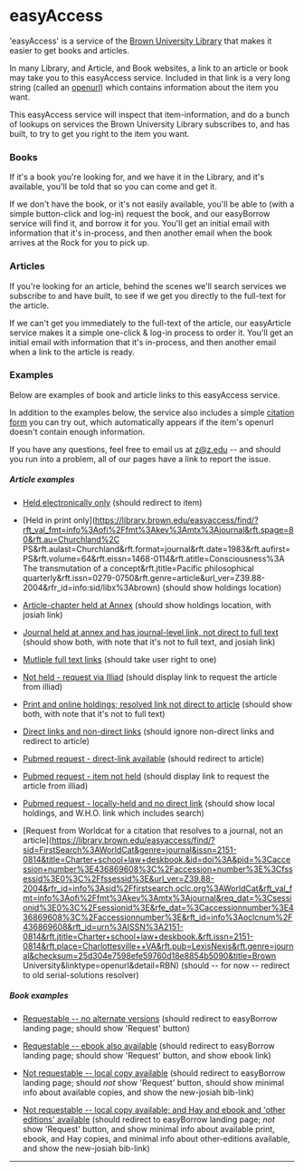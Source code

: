 easyAccess
==========

'easyAccess' is a service of the [Brown University Library][BUL] that makes it easier to get books and articles.

In many Library, and Article, and Book websites, a link to an article or book may take you to this easyAccess service. Included in that link is a very long string (called an [openurl][openurl]) which contains information about the item you want.

This easyAccess service will inspect that item-information, and do a bunch of lookups on services the Brown University Library subscribes to, and has built, to try to get you right to the item you want.


### Books

If it's a book you're looking for, and we have it in the Library, and it's available, you'll be told that so you can come and get it.

If we don't have the book, or it's not easily available, you'll be able to (with a simple button-click and log-in) request the book, and our easyBorrow service will find it, and borrow it for you. You'll get an initial email with information that it's in-process, and then another email when the book arrives at the Rock for you to pick up.


### Articles

If you're looking for an article, behind the scenes we'll search services we subscribe to and have built, to see if we get you directly to the full-text for the article.

If we can't get you immediately to the full-text of the article, our easyArticle service makes it a simple one-click & log-in process to order it. You'll get an initial email with information that it's in-process, and then another email when a link to the article is ready.


[BUL]: https://library.brown.edu/
[openurl]: https://en.wikipedia.org/wiki/OpenURL


### Examples

Below are examples of book and article links to this easyAccess service.

In addition to the examples below, the service also includes a simple [citation form](https://library.brown.edu/easyaccess/find/citation_form/) you can try out, which automatically appears if the item's openurl doesn't contain enough information.

If you have any questions, feel free to email us at z@z.edu -- and should you run into a problem, all of our pages have a link to report the issue.


##### Article examples

- [Held electronically only](https://library.brown.edu/easyaccess/find/?sid=google&auinit=T&aulast=SOTA&atitle=Phylogeny+and+divergence+time+of+island+tiger+beetles+of+the+genus+Cylindera+(Coleoptera:+Cicindelidae)+in+East+Asia&id=doi:10.1111/j.1095-8312.2011.01617.x&title=Biological+journal+of+the+Linnean+Society&volume=102&issue=4&date=2011&spage=715&issn=0024-4066) (should redirect to item)

- [Held in print only](https://library.brown.edu/easyaccess/find/?rft_val_fmt=info%3Aofi%2Ffmt%3Akev%3Amtx%3Ajournal&rft.spage=80&rft.au=Churchland%2C PS&rft.aulast=Churchland&rft.format=journal&rft.date=1983&rft.aufirst=PS&rft.volume=64&rft.eissn=1468-0114&rft.atitle=Consciousness%3A The transmutation of a concept&rft.jtitle=Pacific philosophical quarterly&rft.issn=0279-0750&rft.genre=article&url_ver=Z39.88-2004&rfr_id=info:sid/libx%3Abrown) (should show holdings location)

- [Article-chapter held at Annex](https://library.brown.edu/easyaccess/find/?genre=article&issn=00377686&title=Social%20Compass&volume=14&issue=5%2F6&date=19670901&atitle=Religious%20knowledge%20and%20attitudes%20in%20Mexico%20City.&spage=469&pages=469-482&sid=EBSCO:Academic%20Search%20Premier&aulast=Stryckman,%20Paul) (should show holdings location, with josiah link)

- [Journal held at annex and has journal-level link, not direct to full text](https://library.brown.edu/easyaccess/find/?rft.issn=0301-0066&rft.externalDocID=19806992&rft.date=2009-01-01&rft.volume=38&rft.issue=6&rft.spage=927&rft.jtitle=Perception&rft.au=Rhodes%2C+Gillian&rft.au=Jeffery%2C+Linda&rft.atitle=The+Thatcher+illusion%3A+now+you+see+it%2C+now+you+don%27t&ctx_ver=Z39.88-2004&rft.genre=article&ctx_enc=info%3Aofi%2Fenc%3AUTF-8&rft_val_fmt=info%3Aofi%2Ffmt%3Akev%3Amtx%3Ajournal) (should show both, with note that it's not to full text, and josiah link)

- [Mutliple full text links](https://library.brown.edu/easyaccess/find/?rft_val_fmt=info:ofi/fmt:kev:mtx:journal&rfr_id=info:sid/www.isinet.com:WoK:UA&rft.spage=864&rft.issue=5&rft.epage=875&rft.title=JOURNAL%20OF%20ECOLOGY&rft.aulast=De%20Deyn&url_ctx_fmt=info:ofi/fmt:kev:mtx:ctx&rft.date=2009&rft.volume=97&url_ver=Z39.88-2004&rft.stitle=J%20ECOL&rft.atitle=Vegetation%20composition%20promotes%20carbon%20and%20nitrogen%20storage%20in%20model%20grassland%20communities%20of%20contrasting%20soil%20fertility&rft.au=Bardgett%2C%20R&rft_id=info:doi/10%2E1111%2Fj%2E1365-2745%2E2009%2E01536%2Ex&rft.auinit=G&rft.issn=0022-0477&rft.genre=article) (should take user right to one)

- [Not held - request via Illiad](https://library.brown.edu/easyaccess/find/?atitle=Stalking+the+Wild+Basenji&jtitle=AKC+gazette&pages=&date=2006&issn=&id=&pmid=&volume=&issue=&au=Curry&rfe_dat) (should display link to request the article from illiad)

- [Print and online holdings; resolved link not direct to article](https://library.brown.edu/easyaccess/find/?volume=9&genre=article&spage=39&sid=EBSCO:qrh&title=Gay+%26+Lesbian+Review+Worldwide&date=20020501&issue=3&issn=15321118&pid=&atitle=Chaste+Take+on+Those+Naughty+Victorian's) (should show both, with note that it's not to full text)

- [Direct links and non-direct links](https://library.brown.edu/easyaccess/find/?rft.issn=0036-8075&rft.externalDocID=10_1126_science_1074128&rft.date=2002-10-11&rft.volume=298&rft.spage=409&rft.epage=412&rft.issue=5592&rft.pub=American+Association+for+the+Advancement+of+Science&rft.externalDBID=GSCI&rft.atitle=Neural+Correlates+for+Perception+of+3D+Surface+Orientation+from+Texture+Gradient&rft.jtitle=Science+%28New+York%2C+N.Y.%29&rft.au=Taira%2C+Masato&rft.au=Tsutsui%2C+Ken-Ichiro&rft.au=Sakata%2C+Hideo&rft.au=Naganuma%2C+Tomoka&ctx_ver=Z39.88-2004&rft.genre=article&rft_id=info%3Adoi%2F10.1126%2Fscience.1074128&ctx_enc=info%3Aofi%2Fenc%3AUTF-8&rft_val_fmt=info%3Aofi%2Ffmt%3Akev%3Amtx%3Ajournal) (should ignore non-direct links and redirect to article)

- [Pubmed request - direct-link available](https://library.brown.edu/easyaccess/find/?pmid=12611747&sid=demo) (should redirect to article)

- [Pubmed request - item not held](https://library.brown.edu/easyaccess/find/?pmid=18496984&sid=Entrez:PubMed) (should display link to request the article from illiad)

- [Pubmed request - locally-held and no direct link](https://library.brown.edu/easyaccess/find/?pmid=11234459) (should show local holdings, and W.H.O. link which includes search)

- [Request from Worldcat for a citation that resolves to a journal, not an article](https://library.brown.edu/easyaccess/find/?sid=FirstSearch%3AWorldCat&genre=journal&issn=2151-0814&title=Charter+school+law+deskbook.&id=doi%3A&pid=%3Caccession+number%3E436869608%3C%2Faccession+number%3E%3Cfssessid%3E0%3C%2Ffssessid%3E&url_ver=Z39.88-2004&rfr_id=info%3Asid%2Ffirstsearch.oclc.org%3AWorldCat&rft_val_fmt=info%3Aofi%2Ffmt%3Akev%3Amtx%3Ajournal&req_dat=%3Csessionid%3E0%3C%2Fsessionid%3E&rfe_dat=%3Caccessionnumber%3E436869608%3C%2Faccessionnumber%3E&rft_id=info%3Aoclcnum%2F436869608&rft_id=urn%3AISSN%3A2151-0814&rft.jtitle=Charter+school+law+deskbook.&rft.issn=2151-0814&rft.place=Charlottesville++VA&rft.pub=LexisNexis&rft.genre=journal&checksum=25d304e7598efe59760d18e8854b5090&title=Brown University&linktype=openurl&detail=RBN) (should -- for now -- redirect to old serial-solutions resolver)


##### Book examples

- [Requestable -- no alternate versions](https://library.brown.edu/easyaccess/find/?sid=FirstSearch:WorldCat&genre=book&isbn=9780439339117&title=Zen+shorts&date=2005&aulast=Muth&aufirst=Jon&auinitm=J&id=doi:&pid=53084041&url_ver=Z39.88-2004&rfr_id=info:sid/firstsearch.oclc.org:WorldCat&rft_val_fmt=info:ofi/fmt:kev:mtx:book&rft.genre=book&rfe_dat=<accessionnumber>53084041</accessionnumber>&rft_id=info:oclcnum/53084041&rft_id=urn:ISBN:9780439339117&rft.aulast=Muth&rft.aufirst=Jon&rft.auinitm=J&rft.btitle=Zen+shorts&rft.date=2005&rft.isbn=9780439339117&rft.place=New+York&rft.pub=Scholastic+Press&rft.edition=1st+ed.) (should redirect to easyBorrow landing page; should show 'Request' button)

- [Requestable -- ebook also available](https://library.brown.edu/easyaccess/find/?sid=FirstSearch%3AWorldCat&genre=book&title=Zen&date=1978&aulast=Yoshioka&aufirst=Tōichi&id=doi%3A&pid=6104671%3Cfssessid%3E0%3C%2Ffssessid%3E%3Cedition%3E1st+ed.%3C%2Fedition%3E&url_ver=Z39.88-2004&rfr_id=info%3Asid%2Ffirstsearch.oclc.org%3AWorldCat&rft_val_fmt=info%3Aofi%2Ffmt%3Akev%3Amtx%3Abook&rft.genre=book&req_dat=%3Csessionid%3E0%3C%2Fsessionid%3E&rfe_dat=%3Caccessionnumber%3E6104671%3C%2Faccessionnumber%3E&rft_id=info%3Aoclcnum%2F6104671&rft.aulast=Yoshioka&rft.aufirst=Tōichi&rft.btitle=Zen&rft.date=1978&rft.place=Osaka++Japan&rft.pub=Hoikusha&rft.edition=1st+ed.&rft.genre=book) (should redirect to easyBorrow landing page; should show 'Request' button, and show ebook link)

- [Not requestable -- local copy available](https://library.brown.edu/easyaccess/find/?sid=FirstSearch%3AWorldCat&genre=book&isbn=9780688002305&title=Zen+and+the+art+of+motorcycle+maintenance%3A+an+inquiry+into+values%2C&date=1974&aulast=Pirsig&aufirst=Robert&auinitm=M&id=doi%3A&pid=673595%3Cfssessid%3E0%3C%2Ffssessid%3E&url_ver=Z39.88-2004&rfr_id=info%3Asid%2Ffirstsearch.oclc.org%3AWorldCat&rft_val_fmt=info%3Aofi%2Ffmt%3Akev%3Amtx%3Abook&rft.genre=book&req_dat=%3Csessionid%3E0%3C%2Fsessionid%3E&rfe_dat=%3Caccessionnumber%3E673595%3C%2Faccessionnumber%3E&rft_id=info%3Aoclcnum%2F673595&rft_id=urn%3AISBN%3A9780688002305&rft.aulast=Pirsig&rft.aufirst=Robert&rft.auinitm=M&rft.btitle=Zen+and+the+art+of+motorcycle+maintenance%3A+an+inquiry+into+values%2C&rft.date=1974&rft.isbn=9780688002305&rft.place=New+York&rft.pub=Morrow&rft.genre=book) (should redirect to easyBorrow landing page; should _not_ show 'Request' button, should show minimal info about available copies, and show the new-josiah bib-link)

- [Not requestable -- local copy available; and Hay and ebook and 'other editions' available](https://library.brown.edu/easyaccess/find/?sid=FirstSearch%3AWorldCat&isbn=9781587299803&title=Supplement+to+%22Walt+Whitman%2C+a+descriptive+bibliography%22&date=2011&aulast=Myerson&aufirst=Joel&id=doi%3A&pid=727367664%3Cfssessid%3E0%3C%2Ffssessid%3E&url_ver=Z39.88-2004&rfr_id=info%3Asid%2Ffirstsearch.oclc.org%3AWorldCat&rft_val_fmt=info%3Aofi%2Ffmt%3Akev%3Amtx%3Abook&rft.genre=unknown&req_dat=%3Csessionid%3E0%3C%2Fsessionid%3E&rfe_dat=%3Caccessionnumber%3E727367664%3C%2Faccessionnumber%3E&rft_id=info%3Aoclcnum%2F727367664&rft_id=urn%3AISBN%3A9781587299803&rft.aulast=Myerson&rft.aufirst=Joel&rft.title=Supplement+to+%22Walt+Whitman%2C+a+descriptive+bibliography%22&rft.date=2011&rft.isbn=9781587299803&rft.place=Iowa+City+%3A&rft.pub=University+of+Iowa+Press%2C&rft.genre=unknown) (should redirect to easyBorrow landing page; _not_ show 'Request' button, and show minimal info about available print, ebook, and Hay copies, and minimal info about other-editions available, and show the new-josiah bib-link)


---
